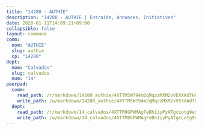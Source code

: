 ```yaml
---
title: "14280 - AUTHIE"
description: "14280 - AUTHIE | Entraide, Annonces, Initiatives"
date: 2020-01-11T14:09:21+09:00
collapsible: false
layout: commune
comm:
  nom: "AUTHIE"
  slug: authie
  cp: "14280"
dept:
  nom: "Calvados"
  slug: calvados
  num: "14"
peerpad:
  comm:
    read_path: /r/markdown/14280_authie/4XTTM5W794m2qMqzzMXM2vVEXXAdTHKpdJCLrwTukeg3dSQk2
    write_path: /w/markdown/14280_authie/4XTTM5W794m2qMqzzMXM2vVEXXAdTHKpdJCLrwTukeg3dSQk2-K3TgURF6hgrz2Zx1eYbCNtnpcCR6xm7qRhAWJfR5xwdrsnPGrHmm6tVFVB5aH15GcydCr866iYgJQJQ53YY2aS4pqXPYpWaMkRfyGxVAuedtZg5TPTkmTJhchZmNGr5uBjkU7bNS
  dept:
    read_path: /r/markdown/14_calvados/4XTTM9GPWMAgFeBh1iyPyATgcLotg9e9APJpQBEyY3RZiUwJ6
    write_path: /w/markdown/14_calvados/4XTTM9GPWMAgFeBh1iyPyATgcLotg9e9APJpQBEyY3RZiUwJ6-K3TgUXWJAT2cYJ9ZstQphkkm2za8um5GwwXsivqaDFTgbhMDcHaRXnT3h69szAqCyvWcFfDim5fkwc6CXdUtyvPpirbD1TPAb6xCxpPN6dR3zzDRe29YehQYbhZdjvZYkgztJYvi
---
```


